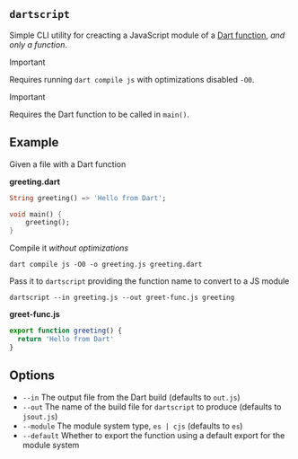 ## `dartscript`

Simple CLI utility for creacting a JavaScript module of a [Dart function](https://dart.dev/language/functions), _and only a function_.

> [!IMPORTANT]
> Requires running `dart compile js` with optimizations disabled `-O0`.

> [!IMPORTANT]
> Requires the Dart function to be called in `main()`.

## Example

Given a file with a Dart function

**greeting.dart**

```dart
String greeting() => 'Hello from Dart';

void main() {
    greeting();
}
```

Compile it _without optimizations_

```
dart compile js -O0 -o greeting.js greeting.dart
```

Pass it to `dartscript` providing the function name to convert to a JS module

```
dartscript --in greeting.js --out greet-func.js greeting
```

**greet-func.js**

```js
export function greeting() {
  return 'Hello from Dart'
}
```

## Options

- `--in` The output file from the Dart build (defaults to `out.js`)
- `--out` The name of the build file for `dartscript` to produce (defaults to `jsout.js`)
- `--module` The module system type, `es | cjs` (defaults to `es`)
- `--default` Whether to export the function using a default export for the module system
